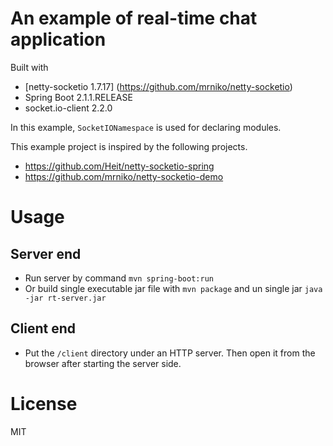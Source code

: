 # An example of real-time chat application 

Built with 
- [netty-socketio 1.7.17] (https://github.com/mrniko/netty-socketio) 
- Spring Boot 2.1.1.RELEASE
- socket.io-client 2.2.0

In this example, `SocketIONamespace` is used for declaring modules. 

This example project is inspired by the following projects.
- https://github.com/Heit/netty-socketio-spring
- https://github.com/mrniko/netty-socketio-demo

# Usage

## Server end

- Run server by command `mvn spring-boot:run`   
- Or build single executable jar file with `mvn package` and un single jar `java -jar rt-server.jar`

## Client end

- Put the `/client` directory under an HTTP server. Then open it from the browser after starting the server side.

# License

MIT